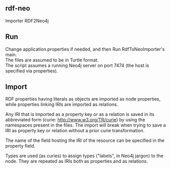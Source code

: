 ## rdf-neo
Importer RDF2Neo4j

## Run
Change application.properties if needed, and then Run RdfToNeoImporter's main.<br/>
The files are assumed to be in Turtle format.<br/>
The script assumes a running Neo4j server on port 7474 (the host is specified via properties).

## Import
RDF properties having literals as objects are imported as node properties, while properties linking IRIs are imported as relations.<br/>

Any IRI that is imported as a property key or as a relation is saved in its abbreviated form (curie: <a hef="http://www.w3.org/TR/curie"> http://www.w3.org/TR/curie</a>) by using the namespaces present in the files. The import will break when trying to save a IRI as property key or relation without a prior curie transformation.

The name of the field hosting the IRI of the resource can be specified in the property field.

Types are used (as curies) to assign types ("labels", in Neo4j jargon) to the node. They are repeated as IRIs both as properties and as relations.
